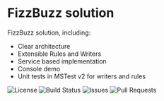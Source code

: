 # FizzBuzz solution

FizzBuzz solution, including:

* Clear architecture
* Extensible Rules and Writers
* Service based implementation
* Console demo
* Unit tests in MSTest v2 for writers and rules

![License](https://img.shields.io/github/license/danbetts/FizzBuzz)
![Build Status](https://img.shields.io/github/actions/workflow/status/danbetts/FizzBuzz/build.yml)
![Issues](https://img.shields.io/github/issues/danbetts/FizzBuzz)
![Pull Requests](https://img.shields.io/github/issues-pr/danbetts/FizzBuzz)
